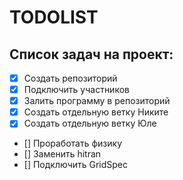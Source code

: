 # TODOLIST
## Список задач на проект:
- [x] Создать репозиторий
- [x] Подключить участников
- [x] Залить программу в репозиторий
- [x] Создать отдельную ветку Никите
- [x] Создать отдельную ветку Юле
- [] Проработать физику 
- [] Заменить hitran
- [] Подключить GridSpec